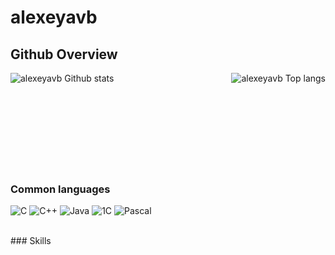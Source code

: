 # alexeyavb

## Github Overview
<img align="left" alt="alexeyavb Github stats" src="https://github-readme-stats.vercel.app/api?username=alexeyavb&show_icons=true&theme=radical" />	&nbsp;
<img align="right" alt="alexeyavb Top langs " src="https://github-readme-stats.vercel.app/api/top-langs/?username=alexeyavb&hide=javascript,html,css,CMake,Python,Batchfile&theme=radical&layout=compact" />	&nbsp;
<br /><br /> <br /><br /><br /> <br /><br /><br /> <br />
### Common languages

![C](https://custom-icon-badges.herokuapp.com/badge/C-03599C.svg?style=for-the-badge&logo=c-in-hexagon&logoColor=white)
![C++](https://custom-icon-badges.herokuapp.com/badge/C++-9C033A.svg?style=for-the-badge&logo=cpp2&logoColor=white)
![Java](https://img.shields.io/badge/Java-eac54f?style=for-the-badge&logo=openjdk&logoColor=red)
![1C](https://custom-icon-badges.herokuapp.com/badge/1C.svg?style=for-the-badge&logo=openjdk-in-hexagon&logoColor=white)
![Pascal](https://img.shields.io/badge/Pascal.svg?style=for-the-badge&logo=freepascal&logoColor=white)

<br>
### Skills
